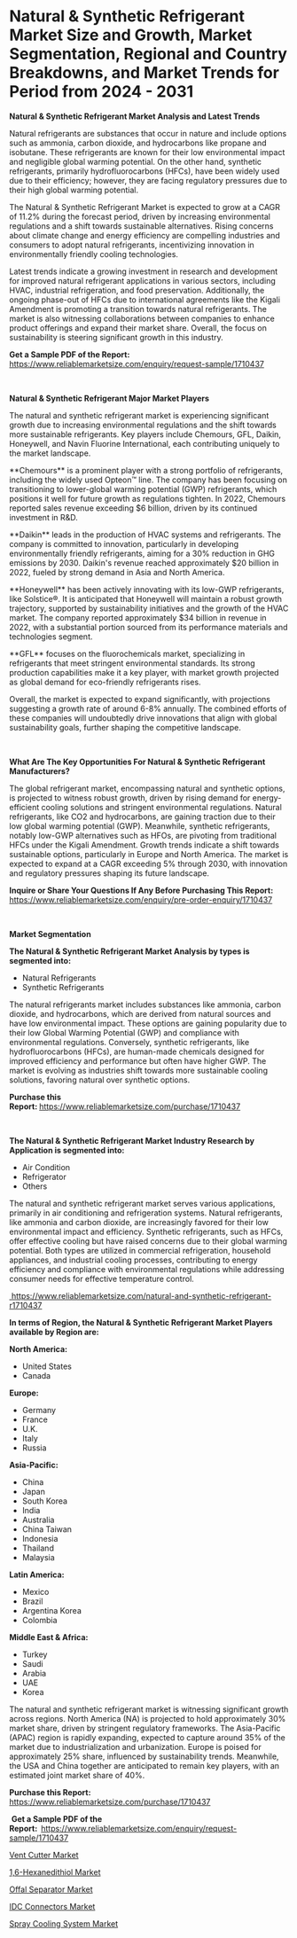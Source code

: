 <p><h1>Natural & Synthetic Refrigerant Market Size and Growth, Market Segmentation, Regional and Country Breakdowns, and Market Trends for Period from 2024 -  2031</h1></p><p><strong>Natural & Synthetic Refrigerant Market Analysis and Latest Trends</strong></p>
<p><p>Natural refrigerants are substances that occur in nature and include options such as ammonia, carbon dioxide, and hydrocarbons like propane and isobutane. These refrigerants are known for their low environmental impact and negligible global warming potential. On the other hand, synthetic refrigerants, primarily hydrofluorocarbons (HFCs), have been widely used due to their efficiency; however, they are facing regulatory pressures due to their high global warming potential.</p><p>The Natural & Synthetic Refrigerant Market is expected to grow at a CAGR of 11.2% during the forecast period, driven by increasing environmental regulations and a shift towards sustainable alternatives. Rising concerns about climate change and energy efficiency are compelling industries and consumers to adopt natural refrigerants, incentivizing innovation in environmentally friendly cooling technologies. </p><p>Latest trends indicate a growing investment in research and development for improved natural refrigerant applications in various sectors, including HVAC, industrial refrigeration, and food preservation. Additionally, the ongoing phase-out of HFCs due to international agreements like the Kigali Amendment is promoting a transition towards natural refrigerants. The market is also witnessing collaborations between companies to enhance product offerings and expand their market share. Overall, the focus on sustainability is steering significant growth in this industry.</p></p>
<p><strong>Get a Sample PDF of the Report:&nbsp;</strong> <a href="https://www.reliablemarketsize.com/enquiry/request-sample/1710437?utm_campaign=1773&utm_medium=2&utm_source=Github&utm_content=ia&utm_term=22102024&utm_id=natural-synthetic-refrigerant">https://www.reliablemarketsize.com/enquiry/request-sample/1710437</a></p>
<p>&nbsp;</p>
<p><strong>Natural & Synthetic Refrigerant Major Market Players</strong></p>
<p><p>The natural and synthetic refrigerant market is experiencing significant growth due to increasing environmental regulations and the shift towards more sustainable refrigerants. Key players include Chemours, GFL, Daikin, Honeywell, and Navin Fluorine International, each contributing uniquely to the market landscape.</p><p>**Chemours** is a prominent player with a strong portfolio of refrigerants, including the widely used Opteon™ line. The company has been focusing on transitioning to lower-global warming potential (GWP) refrigerants, which positions it well for future growth as regulations tighten. In 2022, Chemours reported sales revenue exceeding $6 billion, driven by its continued investment in R&D.</p><p>**Daikin** leads in the production of HVAC systems and refrigerants. The company is committed to innovation, particularly in developing environmentally friendly refrigerants, aiming for a 30% reduction in GHG emissions by 2030. Daikin's revenue reached approximately $20 billion in 2022, fueled by strong demand in Asia and North America.</p><p>**Honeywell** has been actively innovating with its low-GWP refrigerants, like Solstice®. It is anticipated that Honeywell will maintain a robust growth trajectory, supported by sustainability initiatives and the growth of the HVAC market. The company reported approximately $34 billion in revenue in 2022, with a substantial portion sourced from its performance materials and technologies segment.</p><p>**GFL** focuses on the fluorochemicals market, specializing in refrigerants that meet stringent environmental standards. Its strong production capabilities make it a key player, with market growth projected as global demand for eco-friendly refrigerants rises.</p><p>Overall, the market is expected to expand significantly, with projections suggesting a growth rate of around 6-8% annually. The combined efforts of these companies will undoubtedly drive innovations that align with global sustainability goals, further shaping the competitive landscape.</p></p>
<p>&nbsp;</p>
<p><strong>What Are The Key Opportunities For Natural & Synthetic Refrigerant Manufacturers?</strong></p>
<p><p>The global refrigerant market, encompassing natural and synthetic options, is projected to witness robust growth, driven by rising demand for energy-efficient cooling solutions and stringent environmental regulations. Natural refrigerants, like CO2 and hydrocarbons, are gaining traction due to their low global warming potential (GWP). Meanwhile, synthetic refrigerants, notably low-GWP alternatives such as HFOs, are pivoting from traditional HFCs under the Kigali Amendment. Growth trends indicate a shift towards sustainable options, particularly in Europe and North America. The market is expected to expand at a CAGR exceeding 5% through 2030, with innovation and regulatory pressures shaping its future landscape.</p></p>
<p><strong>Inquire or Share Your Questions If Any Before Purchasing This Report:</strong> <a href="https://www.reliablemarketsize.com/enquiry/pre-order-enquiry/1710437?utm_campaign=1773&utm_medium=2&utm_source=Github&utm_content=ia&utm_term=22102024&utm_id=natural-synthetic-refrigerant">https://www.reliablemarketsize.com/enquiry/pre-order-enquiry/1710437</a></p>
<p>&nbsp;</p>
<p><strong>Market Segmentation</strong></p>
<p><strong>The Natural & Synthetic Refrigerant Market Analysis by types is segmented into:</strong></p>
<p><ul><li>Natural Refrigerants</li><li>Synthetic Refrigerants</li></ul></p>
<p><p>The natural refrigerants market includes substances like ammonia, carbon dioxide, and hydrocarbons, which are derived from natural sources and have low environmental impact. These options are gaining popularity due to their low Global Warming Potential (GWP) and compliance with environmental regulations. Conversely, synthetic refrigerants, like hydrofluorocarbons (HFCs), are human-made chemicals designed for improved efficiency and performance but often have higher GWP. The market is evolving as industries shift towards more sustainable cooling solutions, favoring natural over synthetic options.</p></p>
<p><strong>Purchase this Report:&nbsp;</strong><a href="https://www.reliablemarketsize.com/purchase/1710437?utm_campaign=1773&utm_medium=2&utm_source=Github&utm_content=ia&utm_term=22102024&utm_id=natural-synthetic-refrigerant">https://www.reliablemarketsize.com/purchase/1710437</a></p>
<p>&nbsp;</p>
<p><strong>The Natural & Synthetic Refrigerant Market Industry Research by Application is segmented into:</strong></p>
<p><ul><li>Air Condition</li><li>Refrigerator</li><li>Others</li></ul></p>
<p><p>The natural and synthetic refrigerant market serves various applications, primarily in air conditioning and refrigeration systems. Natural refrigerants, like ammonia and carbon dioxide, are increasingly favored for their low environmental impact and efficiency. Synthetic refrigerants, such as HFCs, offer effective cooling but have raised concerns due to their global warming potential. Both types are utilized in commercial refrigeration, household appliances, and industrial cooling processes, contributing to energy efficiency and compliance with environmental regulations while addressing consumer needs for effective temperature control.</p></p>
<p><a href="https://www.reliablemarketsize.com/natural-and-synthetic-refrigerant-r1710437?utm_campaign=1773&utm_medium=2&utm_source=Github&utm_content=ia&utm_term=22102024&utm_id=natural-synthetic-refrigerant">&nbsp;https://www.reliablemarketsize.com/natural-and-synthetic-refrigerant-r1710437</a></p>
<p><strong>In terms of Region, the Natural & Synthetic Refrigerant Market Players available by Region are:</strong></p>
<p>
    <p> <strong> North America: </strong>
        <ul>
            <li>United States</li>
            <li>Canada</li>
        </ul>
        </p> 
    <p> <strong> Europe: </strong>
        <ul>
            <li>Germany</li>
            <li>France</li>
            <li>U.K.</li>
            <li>Italy</li>
            <li>Russia</li>
        </ul>
        </p> 
    <p> <strong> Asia-Pacific: </strong>
        <ul>
            <li>China</li>
            <li>Japan</li>
            <li>South Korea</li>
            <li>India</li>
            <li>Australia</li>
            <li>China Taiwan</li>
            <li>Indonesia</li>
            <li>Thailand</li>
            <li>Malaysia</li>
        </ul>
        </p> 
    <p> <strong> Latin America: </strong>
        <ul>
            <li>Mexico</li>
            <li>Brazil</li>
            <li>Argentina Korea</li>
            <li>Colombia</li>
        </ul>
        </p> 
    <p> <strong> Middle East & Africa: </strong>
        <ul>
            <li>Turkey</li>
            <li>Saudi</li>
            <li>Arabia</li>
            <li>UAE</li>
            <li>Korea</li>
        </ul>
    </p>
    </p>
<p><p>The natural and synthetic refrigerant market is witnessing significant growth across regions. North America (NA) is projected to hold approximately 30% market share, driven by stringent regulatory frameworks. The Asia-Pacific (APAC) region is rapidly expanding, expected to capture around 35% of the market due to industrialization and urbanization. Europe is poised for approximately 25% share, influenced by sustainability trends. Meanwhile, the USA and China together are anticipated to remain key players, with an estimated joint market share of 40%.</p></p>
<p><strong>Purchase this Report: </strong><a href="https://www.reliablemarketsize.com/purchase/1710437?utm_campaign=1773&utm_medium=2&utm_source=Github&utm_content=ia&utm_term=22102024&utm_id=natural-synthetic-refrigerant">https://www.reliablemarketsize.com/purchase/1710437</a></p>
<p>&nbsp;<strong>Get a Sample PDF of the Report:&nbsp;&nbsp;</strong><a href="https://www.reliablemarketsize.com/enquiry/request-sample/1710437?utm_campaign=1773&utm_medium=2&utm_source=Github&utm_content=ia&utm_term=22102024&utm_id=natural-synthetic-refrigerant">https://www.reliablemarketsize.com/enquiry/request-sample/1710437</a></p>
<p><strong></strong></p>
<p><p><a href="https://www.linkedin.com/pulse/in-depth-vent-cutter-market-review-size-share-94cagr-efoye?utm_campaign=1773&utm_medium=2&utm_source=Github&utm_content=ia&utm_term=22102024&utm_id=natural-synthetic-refrigerant">Vent Cutter Market</a></p><p><a href="https://github.com/RunaHaque64/Market-Research-Report-List-1/blob/main/16-hexanedithiol-market.md?utm_campaign=1773&utm_medium=2&utm_source=Github&utm_content=ia&utm_term=22102024&utm_id=natural-synthetic-refrigerant">1,6-Hexanedithiol Market</a></p><p><a href="https://www.linkedin.com/pulse/offal-separator-sector-surge-55-growth-roadmap-2031-market-metro-z2zee?utm_campaign=1773&utm_medium=2&utm_source=Github&utm_content=ia&utm_term=22102024&utm_id=natural-synthetic-refrigerant">Offal Separator Market</a></p><p><a href="https://www.linkedin.com/pulse/idc-connectors-market-report-product-type-end-use-application-bjiae?utm_campaign=1773&utm_medium=2&utm_source=Github&utm_content=ia&utm_term=22102024&utm_id=natural-synthetic-refrigerant">IDC Connectors Market</a></p><p><a href="https://www.linkedin.com/pulse/decoding-spray-cooling-system-industry-dynamics-strategic-ufi1e?utm_campaign=1773&utm_medium=2&utm_source=Github&utm_content=ia&utm_term=22102024&utm_id=natural-synthetic-refrigerant">Spray Cooling System Market</a></p></p>